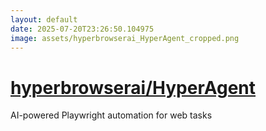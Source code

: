 ```yaml
---
layout: default
date: 2025-07-20T23:26:50.104975
image: assets/hyperbrowserai_HyperAgent_cropped.png
---
```


# [hyperbrowserai/HyperAgent](https://github.com/hyperbrowserai/HyperAgent)

AI-powered Playwright automation for web tasks

